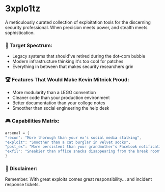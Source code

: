 # 3xplo1tz
A meticulously curated collection of exploitation tools for the discerning security professional.  When precision meets power, and stealth meets sophistication.

### 🎯 Target Spectrum:
- Legacy systems that should've retired during the dot-com bubble
- Modern infrastructure thinking it's too cool for patches
- Everything in between that makes security researchers grin

### 🏆 Features That Would Make Kevin Mitnick Proud:
- More modularity than a LEGO convention
- Cleaner code than your production environment
- Better documentation than your college notes
- Smoother than social engineering the help desk

### 🎮 Capabilities Matrix:
```c
arsenal = {
"recon": "More thorough than your ex's social media stalking",
"exploit": "Smoother than a cat burglar in velvet socks",
"post_ex": "More persistent than your grandmother's Facebook notifications",
"exfil": "Sneakier than office snacks disappearing from the break room"
}
```

### 📜 Disclaimer:

Remember: With great exploits comes great responsibility... and incident response tickets.

